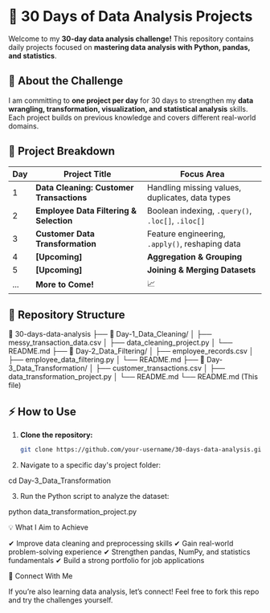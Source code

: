 

# 🚀 30 Days of Data Analysis Projects  

Welcome to my **30-day data analysis challenge!** This repository contains daily projects focused on **mastering data analysis with Python, pandas, and statistics**.  

## 📌 About the Challenge  
I am committing to **one project per day** for 30 days to strengthen my **data wrangling, transformation, visualization, and statistical analysis** skills. Each project builds on previous knowledge and covers different real-world domains.  

## 📅 Project Breakdown  

| Day | Project Title | Focus Area |
|----|--------------|------------|
| 1 | **Data Cleaning: Customer Transactions** | Handling missing values, duplicates, data types |
| 2 | **Employee Data Filtering & Selection** | Boolean indexing, `.query()`, `.loc[]`, `.iloc[]` |
| 3 | **Customer Data Transformation** | Feature engineering, `.apply()`, reshaping data |
| 4 | **[Upcoming]** | **Aggregation & Grouping** |
| 5 | **[Upcoming]** | **Joining & Merging Datasets** |
| ... | **More to Come!** | 📈 |

## 📂 Repository Structure

📁 30-days-data-analysis
├── 📂 Day-1_Data_Cleaning/
│   ├── messy_transaction_data.csv
│   ├── data_cleaning_project.py
│   └── README.md
├── 📂 Day-2_Data_Filtering/
│   ├── employee_records.csv
│   ├── employee_data_filtering.py
│   └── README.md
├── 📂 Day-3_Data_Transformation/
│   ├── customer_transactions.csv
│   ├── data_transformation_project.py
│   └── README.md
└── README.md  (This file)

## ⚡ How to Use  

1. **Clone the repository:**  
   ```bash
   git clone https://github.com/your-username/30-days-data-analysis.git

2. Navigate to a specific day's project folder:

cd Day-3_Data_Transformation


3. Run the Python script to analyze the dataset:

python data_transformation_project.py



💡 What I Aim to Achieve

✔ Improve data cleaning and preprocessing skills
✔ Gain real-world problem-solving experience
✔ Strengthen pandas, NumPy, and statistics fundamentals
✔ Build a strong portfolio for job applications

🌟 Connect With Me

If you’re also learning data analysis, let’s connect! Feel free to fork this repo and try the challenges yourself.


